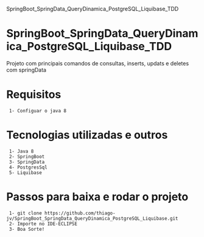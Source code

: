 SpringBoot_SpringData_QueryDinamica_PostgreSQL_Liquibase_TDD
# SpringBoot_SpringData_QueryDinamica_PostgreSQL_Liquibase_TDD
Projeto com principais comandos de consultas, inserts, updats e deletes com springData

# Requisitos
```
 1- Configuar o java 8
 ```

# Tecnologias utilizadas e outros
```
 1- Java 8
 2- SpringBoot
 3- SpringData
 4- PostgresSql
 5- Liquibase
```

# Passos para baixa e rodar o projeto
```
 1- git clone https://github.com/thiago-jv/SpringBoot_SpringData_QueryDinamica_PostgreSQL_Liquibase.git 
 2- Importe no IDE-ECLIPSE
 3- Boa Sorte!
```




